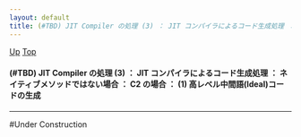 ```yaml
---
layout: default
title: (#TBD) JIT Compiler の処理 (3) ： JIT コンパイラによるコード生成処理 ： ネイティブメソッドではない場合 ： C2 の場合 ： (1) 高レベル中間語(Ideal)コードの生成
---
```

[Up](noo7BHeg-E.html) [Top](../index.html)

#### (#TBD) JIT Compiler の処理 (3) ： JIT コンパイラによるコード生成処理 ： ネイティブメソッドではない場合 ： C2 の場合 ： (1) 高レベル中間語(Ideal)コードの生成

--- 
#Under Construction






